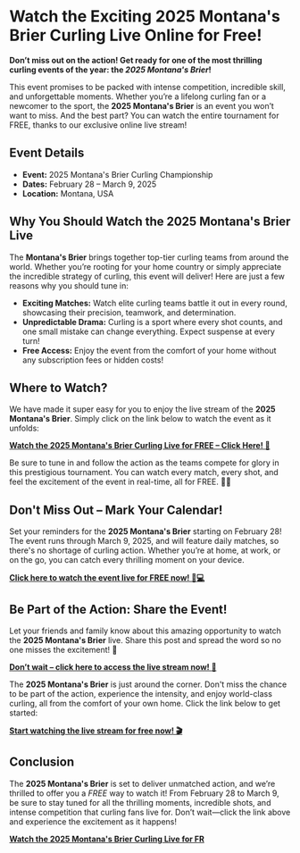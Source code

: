 # Watch the Exciting 2025 Montana's Brier Curling Live Online for Free!

**Don’t miss out on the action! Get ready for one of the most thrilling curling events of the year: the _2025 Montana's Brier_!**

This event promises to be packed with intense competition, incredible skill, and unforgettable moments. Whether you’re a lifelong curling fan or a newcomer to the sport, the **2025 Montana's Brier** is an event you won’t want to miss. And the best part? You can watch the entire tournament for FREE, thanks to our exclusive online live stream!

## Event Details

- **Event:** 2025 Montana's Brier Curling Championship
- **Dates:** February 28 – March 9, 2025
- **Location:** Montana, USA

## Why You Should Watch the 2025 Montana's Brier Live

The **Montana's Brier** brings together top-tier curling teams from around the world. Whether you’re rooting for your home country or simply appreciate the incredible strategy of curling, this event will deliver! Here are just a few reasons why you should tune in:

- **Exciting Matches:** Watch elite curling teams battle it out in every round, showcasing their precision, teamwork, and determination.
- **Unpredictable Drama:** Curling is a sport where every shot counts, and one small mistake can change everything. Expect suspense at every turn!
- **Free Access:** Enjoy the event from the comfort of your home without any subscription fees or hidden costs!

## Where to Watch?

We have made it super easy for you to enjoy the live stream of the **2025 Montana's Brier**. Simply click on the link below to watch the event as it unfolds:

[**Watch the 2025 Montana's Brier Curling Live for FREE – Click Here! 🎥**](https://tinyurl.com/livestreamfreeo?st=2025montanasbrier&si=gh)

Be sure to tune in and follow the action as the teams compete for glory in this prestigious tournament. You can watch every match, every shot, and feel the excitement of the event in real-time, all for FREE. 🥌💥

## Don't Miss Out – Mark Your Calendar!

Set your reminders for the **2025 Montana's Brier** starting on February 28! The event runs through March 9, 2025, and will feature daily matches, so there's no shortage of curling action. Whether you’re at home, at work, or on the go, you can catch every thrilling moment on your device.

[**Click here to watch the event live for FREE now! 📱💻**](https://tinyurl.com/livestreamfreeo?st=2025montanasbrier&si=gh)

## Be Part of the Action: Share the Event!

Let your friends and family know about this amazing opportunity to watch the **2025 Montana's Brier** live. Share this post and spread the word so no one misses the excitement! 📣

[**Don’t wait – click here to access the live stream now! 👀**](https://tinyurl.com/livestreamfreeo?st=2025montanasbrier&si=gh)

The **2025 Montana's Brier** is just around the corner. Don't miss the chance to be part of the action, experience the intensity, and enjoy world-class curling, all from the comfort of your own home. Click the link below to get started:

[**Start watching the live stream for free now! 🎬**](https://tinyurl.com/livestreamfreeo?st=2025montanasbrier&si=gh)

## Conclusion

The **2025 Montana's Brier** is set to deliver unmatched action, and we’re thrilled to offer you a _FREE_ way to watch it! From February 28 to March 9, be sure to stay tuned for all the thrilling moments, incredible shots, and intense competition that curling fans live for. Don’t wait—click the link above and experience the excitement as it happens!

[**Watch the 2025 Montana's Brier Curling Live for FR**](https://tinyurl.com/livestreamfreeo?st=2025montanasbrier&si=gh)
